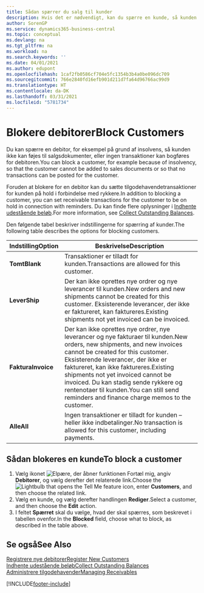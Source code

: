```yaml
---
title: Sådan spærrer du salg til kunder
description: Hvis det er nødvendigt, kan du spærre en kunde, så kunden ikke kan medtages i salgsdokumenter og andre salgstransaktioner.
author: SorenGP
ms.service: dynamics365-business-central
ms.topic: conceptual
ms.devlang: na
ms.tgt_pltfrm: na
ms.workload: na
ms.search.keywords: ''
ms.date: 04/01/2021
ms.author: edupont
ms.openlocfilehash: 1caf2fb0586cf704e5fc1354b3b4a0be096dc709
ms.sourcegitcommit: 766e2840fd16efb901d211d7fa64d96766ac99d9
ms.translationtype: HT
ms.contentlocale: da-DK
ms.lasthandoff: 03/31/2021
ms.locfileid: "5781734"
---
```

# <a name="block-customers"></a><span data-ttu-id="cef67-103">Blokere debitorer</span><span class="sxs-lookup"><span data-stu-id="cef67-103">Block Customers</span></span>
<span data-ttu-id="cef67-104">Du kan spærre en debitor, for eksempel på grund af insolvens, så kunden ikke kan føjes til salgsdokumenter, eller ingen transaktioner kan bogføres for debitoren.</span><span class="sxs-lookup"><span data-stu-id="cef67-104">You can block a customer, for example because of insolvency, so that the customer cannot be added to sales documents or so that no transactions can be posted for the customer.</span></span>

<span data-ttu-id="cef67-105">Foruden at blokere for en debitor kan du sætte tilgodehavendetransaktioner for kunden på hold i forbindelse med rykkere.</span><span class="sxs-lookup"><span data-stu-id="cef67-105">In addition to blocking a customer, you can set receivable transactions for the customer to be on hold in connection with reminders.</span></span> <span data-ttu-id="cef67-106">Du kan finde flere oplysninger i [Indhente udestående beløb](receivables-collect-outstanding-balances.md).</span><span class="sxs-lookup"><span data-stu-id="cef67-106">For more information, see [Collect Outstanding Balances](receivables-collect-outstanding-balances.md).</span></span>   

<span data-ttu-id="cef67-107">Den følgende tabel beskriver indstillingerne for spærring af kunder.</span><span class="sxs-lookup"><span data-stu-id="cef67-107">The following table describes the options for blocking customers.</span></span>  

|<span data-ttu-id="cef67-108">Indstilling</span><span class="sxs-lookup"><span data-stu-id="cef67-108">Option</span></span>|<span data-ttu-id="cef67-109">Beskrivelse</span><span class="sxs-lookup"><span data-stu-id="cef67-109">Description</span></span>|  
|--------------------|------------|  
|<span data-ttu-id="cef67-110">**Tomt**</span><span class="sxs-lookup"><span data-stu-id="cef67-110">**Blank**</span></span>|<span data-ttu-id="cef67-111">Transaktioner er tilladt for kunden.</span><span class="sxs-lookup"><span data-stu-id="cef67-111">Transactions are allowed for this customer.</span></span>|
|<span data-ttu-id="cef67-112">**Lever**</span><span class="sxs-lookup"><span data-stu-id="cef67-112">**Ship**</span></span>|<span data-ttu-id="cef67-113">Der kan ikke oprettes nye ordrer og nye leverancer til kunden.</span><span class="sxs-lookup"><span data-stu-id="cef67-113">New orders and new shipments cannot be created for this customer.</span></span> <span data-ttu-id="cef67-114">Eksisterende leverancer, der ikke er faktureret, kan faktureres.</span><span class="sxs-lookup"><span data-stu-id="cef67-114">Existing shipments not yet invoiced can be invoiced.</span></span>|  
|<span data-ttu-id="cef67-115">**Faktura**</span><span class="sxs-lookup"><span data-stu-id="cef67-115">**Invoice**</span></span>|<span data-ttu-id="cef67-116">Der kan ikke oprettes nye ordrer, nye leverancer og nye fakturaer til kunden.</span><span class="sxs-lookup"><span data-stu-id="cef67-116">New orders, new shipments, and new invoices cannot be created for this customer.</span></span> <span data-ttu-id="cef67-117">Eksisterende leverancer, der ikke er faktureret, kan ikke faktureres.</span><span class="sxs-lookup"><span data-stu-id="cef67-117">Existing shipments not yet invoiced cannot be invoiced.</span></span> <span data-ttu-id="cef67-118">Du kan stadig sende rykkere og rentenotaer til kunden.</span><span class="sxs-lookup"><span data-stu-id="cef67-118">You can still send reminders and finance charge memos to the customer.</span></span>|  
|<span data-ttu-id="cef67-119">**Alle**</span><span class="sxs-lookup"><span data-stu-id="cef67-119">**All**</span></span>|<span data-ttu-id="cef67-120">Ingen transaktioner er tilladt for kunden – heller ikke indbetalinger.</span><span class="sxs-lookup"><span data-stu-id="cef67-120">No transaction is allowed for this customer, including payments.</span></span>|  

## <a name="to-block-a-customer"></a><span data-ttu-id="cef67-121">Sådan blokeres en kunde</span><span class="sxs-lookup"><span data-stu-id="cef67-121">To block a customer</span></span>  
1. <span data-ttu-id="cef67-122">Vælg ikonet ![Elpære, der åbner funktionen Fortæl mig](media/ui-search/search_small.png "Fortæl mig, hvad du vil foretage dig"), angiv **Debitorer**, og vælg derefter det relaterede link.</span><span class="sxs-lookup"><span data-stu-id="cef67-122">Choose the ![Lightbulb that opens the Tell Me feature](media/ui-search/search_small.png "Tell me what you want to do") icon, enter **Customers**, and then choose the related link.</span></span>
2. <span data-ttu-id="cef67-123">Vælg en kunde, og vælg derefter handlingen **Rediger**.</span><span class="sxs-lookup"><span data-stu-id="cef67-123">Select a customer, and then choose the **Edit** action.</span></span>
3. <span data-ttu-id="cef67-124">I feltet **Spærret** skal du vælge, hvad der skal spærres, som beskrevet i tabellen ovenfor.</span><span class="sxs-lookup"><span data-stu-id="cef67-124">In the **Blocked** field, choose what to block, as described in the table above.</span></span>

## <a name="see-also"></a><span data-ttu-id="cef67-125">Se også</span><span class="sxs-lookup"><span data-stu-id="cef67-125">See Also</span></span>  
[<span data-ttu-id="cef67-126">Registrere nye debitorer</span><span class="sxs-lookup"><span data-stu-id="cef67-126">Register New Customers</span></span>](sales-how-register-new-customers.md)  
[<span data-ttu-id="cef67-127">Indhente udestående beløb</span><span class="sxs-lookup"><span data-stu-id="cef67-127">Collect Outstanding Balances</span></span>](receivables-collect-outstanding-balances.md)  
[<span data-ttu-id="cef67-128">Administrere tilgodehavender</span><span class="sxs-lookup"><span data-stu-id="cef67-128">Managing Receivables</span></span>](receivables-manage-receivables.md)  


[!INCLUDE[footer-include](includes/footer-banner.md)]